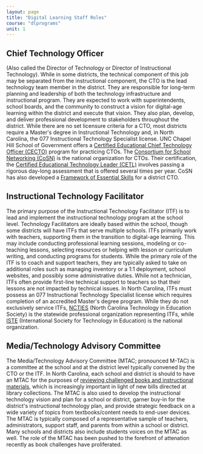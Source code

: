 ```yaml
---
layout: page
title: "Digital Learning Staff Roles"
course: "dlprograms"
unit: 1
---
```

## Chief Technology Officer
(Also called the Director of Technology or Director of Instructional Technology). While in some districts, the technical component of this job may be separated from the instructional component, the CTO is the lead technology team member in the district. They are responsible for long-term planning  and leadership of both the technology infrastructure and instructional program. They are expected to work with superintendents, school boards, and the community to construct a vision for digital-age learning within the district and execute that vision. They also plan, develop, and deliver professional development to stakeholders throughout the district. While there are no set licensure criteria for a CTO, most districts require a Master's degree in Instructional Technology and, in North Carolina, the 077 Instructional Technology Specialist license. UNC Chapel Hill School of Government offers a [Certified Educational Chief Technology Officer (CECTO)][1] program for practicing CTOs. The [Consortium for School Networking (CoSN)][2] is the national organization for CTOs. Their certification, the [Certified Educational Technology Leader (CETL)][3] involves passing a rigorous day-long assessment that is offered several times per year. CoSN has also developed a [Framework of Essential Skills][4] for a district CTO.

## Instructional Technology Facilitator
The primary purpose of the Instructional Technology Facilitator (ITF) is to lead and implement the instructional technology program at the school level. Technology Facilitators are ideally based within the school, though some districts will have ITFs that serve multiple schools. ITFs primarily work with teachers, supporting them in the transition to digital-age learning. This may include conducting professional learning sessions, modeling or co-teaching lessons, selecting resources or helping with lesson or curriculum writing, and conducting programs for students. While the primary role of the ITF is to coach and support teachers, they are typically asked to take on additional roles such as managing inventory or a 1:1 deployment, school websites, and possibly some administrative duties. While not a technician, ITFs often provide first-line technical support to teachers so that their lessons are not impacted by technical issues. In North Carolina, ITFs must possess an 077 Instructional Technology Specialist license which requires completion of an accredited Master's degree program. While they do not exclusively service ITFs, [NCTIES][5] (North Carolina Technology in Education Society) is the statewide professional organization representing ITFs, while [ISTE][6] (International Society for Technology in Education) is the national organization.

## Media/Technology Advisory Committee
The Media/Technology Advisory Committee (MTAC; pronounced M-TAC) is a committee at the school and at the district level typically convened by the CTO or the ITF. In North Carolina, each school and district is should to have an MTAC for the purposes of [reviewing challenged books and instructional materials][7], which is increasingly important in light of new bills directed at library collections. The MTAC is also used to develop the instructional technology vision and plan for a school or district, garner buy-in for the district's instructional technology plan, and provide strategic feedback on a wide variety of topics from textbooks/content needs to end-user devices. The MTAC is typically composed of a representative sample of teachers, administrators, support staff, and parents from within a school or district. Many schools and districts also include students voices on the MTAC as well. The role of the MTAC has been pushed to the forefront of attenation recently as book challenges have proliferated. 

[1]:	https://www.sog.unc.edu/courses/north-carolina-cgcio
[2]:	https://www.cosn.org/
[3]:	https://www.cosn.org/certification
[4]:	https://www.cosn.org/careers-certification/framework-of-essential-skills/
[5]:	https://www.ncties.org/
[6]:	https://www.iste.org/
[7]:	https://www.ncleg.net/EnactedLegislation/Statutes/HTML/BySection/Chapter_115C/GS_115C-98.html
